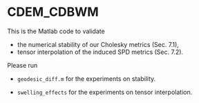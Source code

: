 # CDEM_CDBWM

This is the Matlab code to validate 

- the numerical stability of our Cholesky metrics (Sec. 7.1), 
- tensor interpolation of the induced SPD metrics (Sec. 7.2).

Please run 

- `geodesic_diff.m` for the experiments on stability.

- `swelling_effects` for the experiments on tensor interpolation.

